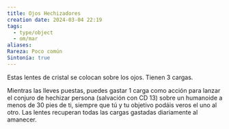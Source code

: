```yaml
---
title: Ojos Hechizadores
creation date: 2024-03-04 22:19
tags:
  - type/object
  - om/mar
aliases: 
Rareza: Poco común
Sintonía: true
---
```

Estas lentes de cristal se colocan sobre los ojos. Tienen 3 cargas.

Mientras las lleves puestas, puedes gastar 1 carga como acción para lanzar el conjuro de hechizar persona (salvación con CD 13) sobre un humanoide a menos de 30 pies de ti, siempre que tú y tu objetivo podáis veros el uno al otro. Las lentes recuperan todas las cargas gastadas diariamente al amanecer.